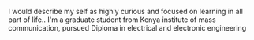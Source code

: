 I would describe my self as highly curious and focused on learning in all part of life..
I'm a graduate student from Kenya institute of mass communication, pursued Diploma in electrical and electronic engineering 